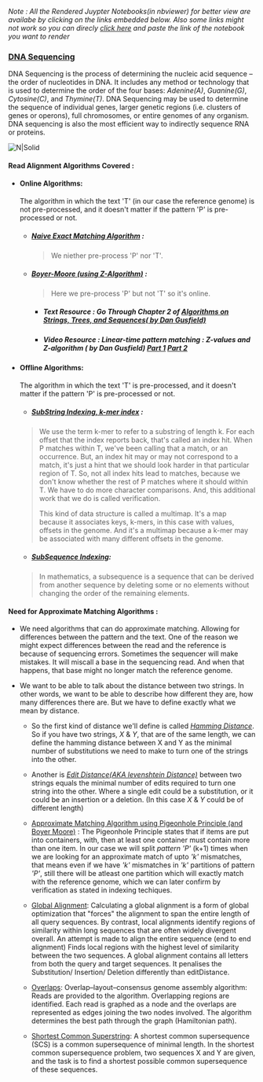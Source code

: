 _Note : All the Rendered Juypter Notebooks(in nbviewer) for better view are availabe by clicking on the links embedded below. Also some links might not work so you can direcly [click here](https://nbviewer.jupyter.org/) and paste the link of the notebook you want to render_


### [DNA Sequencing](https://nbviewer.jupyter.org/github/visheshsinha/DNA_Sequencing/blob/master/DNA_Sequencing.ipynb?flush_cache=flase) 

DNA Sequencing is the process of determining the nucleic acid sequence – the order of nucleotides in DNA. It includes any method or technology that is used to determine the order of the four bases: _Adenine(A)_, _Guanine(G)_, _Cytosine(C)_, and _Thymine(T)_.
DNA Sequencing may be used to determine the sequence of individual genes, larger genetic regions (i.e. clusters of genes or operons), full chromosomes, or entire genomes of any organism. DNA sequencing is also the most efficient way to indirectly sequence RNA or proteins.

![N|Solid](https://www.jax.org/-/media/jaxweb/images/news-and-insights/blog/bridging-the-gaps.jpg?la=en&hash=4581A21A2B4E7FD89D8DA9501EA65C6B3EA8F28E)

#### Read Alignment Algorithms Covered : 
- #### Online Algorithms: 
    The algorithm in which the text 'T' (in our case the reference genome) is not pre-processed, and it doesn't matter if the pattern 'P' is pre-processed or not.
    - ##### [Naive Exact Matching Algorithm](https://github.com/visheshsinha/DNA_Sequencing/blob/master/naive_algo.py) : 
         >We niether pre-process 'P' nor 'T'.
    - ##### [Boyer-Moore (using Z-Algorithm)](https://nbviewer.jupyter.org/github/visheshsinha/DNA_Sequencing/blob/master/Boyer's_Moore_Pattern_Matching.ipynb?flush_cache=true) :
         >Here we pre-process 'P' but not 'T' so it's online.
        
        - ##### Text Resource : Go Through Chapter 2 of [Algorithms on Strings, Trees, and Sequences( by Dan Gusfield)](https://doi.org/10.1017/CBO9780511574931)
        - ##### Video Resource : Linear-time pattern matching : Z-values and Z-algorithm ( by Dan Gusfield) [Part 1](https://youtu.be/MFK0WYeVEag) [Part 2](https://youtu.be/NVJ_ELSbbew)

- #### Offline Algorithms: 
    The algorithm in which the text 'T' is  pre-processed, and it doesn't matter if the pattern 'P' is pre-processed or not.

    - ##### [SubString Indexing, k-mer index](https://nbviewer.jupyter.org/github/visheshsinha/DNA_Sequencing/blob/master/Indexing_K-mer.ipynb?flush_cache=flase) : 
    
    > We use the term k-mer to refer to a substring of length k. For each offset that the index reports back, that's called an index hit. When P matches within T, we've been calling that a match, or an occurrence. But, an index hit may or may not correspond to a match, it's just a hint that we should look harder in that particular region of T. So, not all index hits lead to matches, because we don't know whether the rest of P matches where it should within T. We have to do more character comparisons. And, this additional work that we do is called verification.
    >
    > This kind of data structure is called a multimap. It's a map because it associates keys, k-mers, in this case with values, offsets in the genome. And it's a multimap because a k-mer may be associated with many different offsets in the genome.
    
    - ##### [SubSequence Indexing](https://github.com/visheshsinha/DNA_Sequencing/blob/master/subseq_index.py):
    > In mathematics, a subsequence is a sequence that can be derived from another sequence by deleting some or no elements without changing the order of the remaining elements.
            
            
    
#### Need for Approximate Matching Algorithms :

- We need algorithms that can do approximate matching. Allowing for differences between the pattern and the text. One of the reason we might expect differences between the read and the reference is because of sequencing errors. Sometimes the sequencer will make mistakes. It will miscall a base in the sequencing read. And when that happens, that base might no longer match the reference genome.

- We want to be able to talk about the distance between two strings. In other words, we want to be able to describe how different they are, how many differences there are. But we have to define exactly what we mean by distance. 
  - So the first kind of distance we'll define is called [_Hamming Distance_](https://github.com/visheshsinha/DNA_Sequencing/blob/master/hammingDistance.py). So if you have two strings, _X_ & _Y_, that are of the same length, we can define the hamming distance between X and Y as the minimal number of substitutions we need to make to turn one of the strings into the other. 
  - Another is [_Edit Distance(AKA levenshtein Distance)_](https://github.com/visheshsinha/DNA_Sequencing/blob/master/editDistance.py) between two strings equals the minimal number of edits required to turn one string into the other. Where a single edit could be a substitution, or it could be an insertion or a deletion. (In this case _X_ & _Y_ could be of different length)
  
  - [Approximate Matching Algorithm using Pigeonhole Principle (and Boyer Moore)](https://github.com/visheshsinha/DNA_Sequencing/blob/master/approximate_pigeonhole.py) : The Pigeonhole Principle states that if items are put into containers, with, then at least one container must contain more than one item. In our case we will split _pattern 'P'_ (k+1) times when we are looking for an approximate match of upto _'k'_ mismatches, that means even if we have _'k'_ mismatches in _'k'_ partitions of pattern _'P'_, still there will be atleast one partition which will exactly match with the reference genome, which we can later confirm by verification as stated in indexing techiques.
  
  - [Global Alignment](https://github.com/visheshsinha/DNA_Sequencing/blob/master/globalAlignment.py): Calculating a global alignment is a form of global optimization that "forces" the alignment to span the entire length of all query sequences. By contrast, local alignments identify regions of similarity within long sequences that are often widely divergent overall. An attempt is made to align the entire sequence (end to end alignment) Finds local regions with the highest level of similarity between the two sequences. A global alignment contains all letters from both the query and target sequences. It penalises the Substitution/ Insertion/ Deletion differently than editDistance.

  - [Overlaps](https://github.com/visheshsinha/DNA_Sequencing/blob/master/overlaps.py): Overlap–layout–consensus genome assembly algorithm: Reads are provided to the algorithm. Overlapping regions are identified. Each read is graphed as a node and the overlaps are represented as edges joining the two nodes involved. The algorithm determines the best path through the graph (Hamiltonian path).
  
  - [Shortest Common Superstring](https://github.com/visheshsinha/DNA_Sequencing/blob/master/shortestcommonsuperstring.py): A shortest common supersequence (SCS) is a common supersequence of minimal length. In the shortest common supersequence problem, two sequences X and Y are given, and the task is to find a shortest possible common supersequence of these sequences.